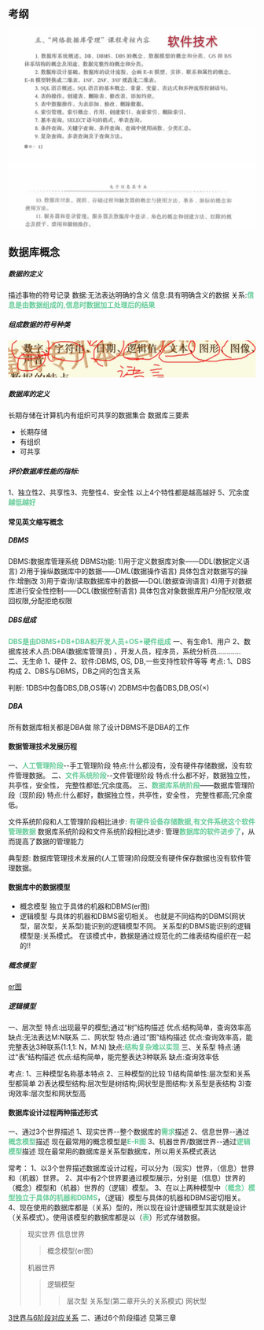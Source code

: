 ## 考纲
![](img/Pasted%20image%2020221210191414.png)


## 数据库概念
##### 数据的定义
描述事物的符号记录
数据:无法表达明确的含义
信息:具有明确含义的数据
关系:<font color=#66CC99 style=" font-weight:bold;">信息是由数据组成的,信息时数据加工处理后的结果</font>


##### 组成数据的符号种类
![](img/Pasted%20image%2020221209174542.png)

##### 数据库的定义
长期存储在计算机内有组织可共享的数据集合
数据库三要素
* 长期存储
* 有组织
* 可共享

##### 评价数据库性能的指标:
1、独立性2、共享性3、完整性4、安全性
以上4个特性都是越高越好
5、冗余度
<font color=#66CC99 style=" font-weight:bold;">越低越好</font>
#### 常见英文缩写概念
##### DBMS
DBMS:数据库管理系统
DBMS功能:
1)用于定义数据库对象——DDL(数据定义语言)
2)用于操纵数据库中的数据——DML(数据操作语言)
具体包含对数据写的操作:增删改
3)用于查询/读取数据库中的数据—-DQL(数据查询语言)
4)用于对数据库进行安全性控制——DCL(数据控制语言) 
具体包含对象数据库用户分配权限,收回权限,分配拒绝权限

##### DBS组成
<font color=#66CC99 style=" font-weight:bold;">DBS是由DBMS+DB+DBA和开发人员+OS+硬件组成</font>
一、有生命1、用户
2、数据库技术人员:DBA(数据库管理员) ，开发人员，程序员，系统分析员…………
二、无生命
1、硬件
2、软件:DBMS, OS, DB,一些支持性软件等等
考点:
1、DBS构成
2、DBS与DBMS，DB之间的包含关系

判断:
1DBS中包备DBS,DB,OS等(√)
2DBMS中包备DBS,DB,OS(×)
##### DBA
所有数据库相关都是DBA做
除了设计DBMS不是DBA的工作

#### 数据管理技术发展历程
一、<font color=#66CC99 style=" font-weight:bold;">人工管理阶段</font>--手工管理阶段
特点:什么都没有，没有硬件存储数据，没有软件管理数据。
二、<font color=#66CC99 style=" font-weight:bold;">文件系统阶段</font>--文件管理阶段
特点:什么都不好，数据独立性，共亭性，安全性，
完整性都低;冗余度高。
三、<font color=#66CC99 style=" font-weight:bold;">数据库系统阶段</font>――数据库管理阶段（现阶段)
特点:什么都好，数据独立性，共亭性，安全性，
完整性都高;冗余度低。


文件系统阶段和人工管理阶段相比进步:
<font color=#66CC99 style=" font-weight:bold;">有硬件设备存储数据,有文件系统这个软件管理数据</font>
数据库系统阶段和文件系统阶段相比进步:
管理<font color=#66CC99 style=" font-weight:bold;">数据库的软件进步了</font>，从而提高了数据的管理能力

典型题:
数据库管理技术发展的(人工管理)阶段既没有硬件保存数据也没有软件管理数据。

#### 数据库中的数据模型
* 概念模型
独立于具体的机器和DBMS(er图)
* 逻辑模型
与具体的机器和DBMS密切相关。
也就是不同结构的DBMS(网状型，层次型，关系型)能识别的逻辑模型不同。
关系型的DBMS能识别的逻辑模型是:关系模式。
在该模式中，数据是通过规范化的二维表结构组织在一起的!!

##### 概念模型
[er图](第三章_6设计阶段.md####ER图)
##### 逻辑模型
一、层次型
特点:出现最早的模型;通过“树”结构描述
优点:结构简单，查询效率高
缺点:无法表达M:N联系
二、网状型
特点:通过“图”结构描述
优点:查询效率高，能完整表达3种联系(1:1,1: N，M:N)
缺点:<font color=#66CC99 style=" font-weight:bold;">结构复杂难以实现</font>
三、关系型
特点:通过“表”结构描述
优点:结构简单，能完整表达3种联系
缺点:查询效率低

考点:
1、三种模型名称基本特点
2、三种模型的比较
1)结构简单性:层次型和关系型都简单
2)表达模型结构:层次型是树结构;网状型是图结构∶关系型是表结构
3)查询效率:层次型和网状型高



#### 数据库设计过程两种描述形式
一、通过3个世界描述
1、现实世界--整个数据库的<font color=#66CC99 style=" font-weight:bold;">需求</font>描述
2、信息世界--通过<font color=#66CC99 style=" font-weight:bold;">概念模型</font>描述
现在最常用的概念模型是<font color=#66CC99 style=" font-weight:bold;">E-R图</font>
3、机器世界/数据世界--通过<font color=#66CC99 style=" font-weight:bold;">逻辑模型</font>描述
现在最常用的数据库是关系型数据库，所以用关系模式表达

常考：
1、以3个世界描述数据库设计过程，可以分为（现实）世界，（信息）世界和（机器）世界。
2、其中有2个世界要通过模型展示，分别是（信息）世界的（概念）模型和（机器）世界的（逻辑）模型。
3、在以上两种模型中<font color=#66CC99 style=" font-weight:bold;">（概念）模型独立于具体的机器和DBMS</font>，（逻辑）模型与具体的机器和DBMS密切相关。
4、现在使用的数据库都是（关系）型的，所以现在设计逻辑模型其实就是设计（关系模式）。使用该模型的数据库都是以（<font color=#66CC99 style=" font-weight:bold;">表</font>）形式存储数据。

>现实世界
>信息世界
>>概念模型(er图)
>
>机器世界
>>逻辑模型
>>>层次型
>>>关系型(第二章开头的关系模式)
>>>网状型


[3世界与6阶段对应关系](第三章_6设计阶段.md####世界对应关系)
二、通过6个阶段描述
见第三章